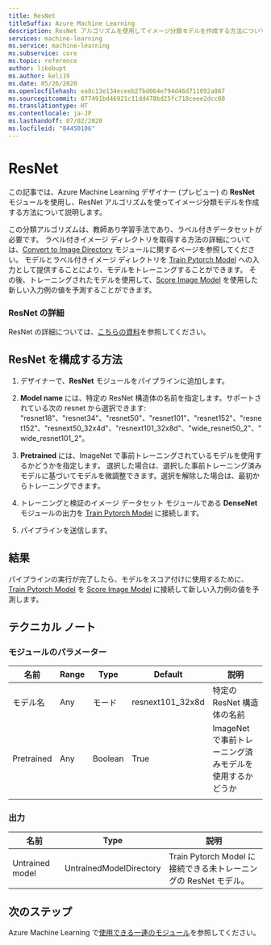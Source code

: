 ```yaml
---
title: ResNet
titleSuffix: Azure Machine Learning
description: ResNet アルゴリズムを使用してイメージ分類モデルを作成する方法について説明します。
services: machine-learning
ms.service: machine-learning
ms.subservice: core
ms.topic: reference
author: likebupt
ms.author: keli19
ms.date: 05/26/2020
ms.openlocfilehash: ea8c13e134eceeb27bd064e794d46d711092a867
ms.sourcegitcommit: 877491bd46921c11dd478bd25fc718ceee2dcc08
ms.translationtype: HT
ms.contentlocale: ja-JP
ms.lasthandoff: 07/02/2020
ms.locfileid: "84450106"
---
```

# <a name="resnet"></a>ResNet

この記事では、Azure Machine Learning デザイナー (プレビュー) の **ResNet** モジュールを使用し、ResNet アルゴリズムを使ってイメージ分類モデルを作成する方法について説明します。  

この分類アルゴリズムは、教師あり学習手法であり、ラベル付きデータセットが必要です。 ラベル付きイメージ ディレクトリを取得する方法の詳細については、[Convert to Image Directory](convert-to-image-directory.md) モジュールに関するページを参照してください。 モデルとラベル付きイメージ ディレクトリを [Train Pytorch Model](train-pytorch-model.md) への入力として提供することにより、モデルをトレーニングすることができます。 その後、トレーニングされたモデルを使用して、[Score Image Model](score-image-model.md) を使用した新しい入力例の値を予測することができます。

### <a name="more-about-resnet"></a>ResNet の詳細

ResNet の詳細については、[こちらの資料](https://pytorch.org/docs/stable/torchvision/models.html?highlight=resnext101_32x8d#torchvision.models.resnext101_32x8d)を参照してください。

## <a name="how-to-configure-resnet"></a>ResNet を構成する方法

1.  デザイナーで、**ResNet** モジュールをパイプラインに追加します。  

2.  **Model name** には、特定の ResNet 構造体の名前を指定します。サポートされている次の resnet から選択できます: "resnet18"、"resnet34"、"resnet50"、"resnet101"、"resnet152"、"resnet152"、"resnext50\_32x4d"、"resnext101\_32x8d"、"wide_resnet50\_2"、"wide_resnet101\_2"。

3.  **Pretrained** には、ImageNet で事前トレーニングされているモデルを使用するかどうかを指定します。 選択した場合は、選択した事前トレーニング済みモデルに基づいてモデルを微調整できます。選択を解除した場合は、最初からトレーニングできます。

4.  トレーニングと検証のイメージ データセット モジュールである **DenseNet** モジュールの出力を [Train Pytorch Model](train-pytorch-model.md) に接続します。 

5. パイプラインを送信します。

## <a name="results"></a>結果

パイプラインの実行が完了したら、モデルをスコア付けに使用するために、[Train Pytorch Model](train-pytorch-model.md) を [Score Image Model](score-image-model.md) に接続して新しい入力例の値を予測します。

## <a name="technical-notes"></a>テクニカル ノート  

###  <a name="module-parameters"></a>モジュールのパラメーター  

| 名前       | Range | Type    | Default           | 説明                              |
| ---------- | ----- | ------- | ----------------- | ---------------------------------------- |
| モデル名 | Any   | モード    | resnext101\_32x8d | 特定の ResNet 構造体の名前       |
| Pretrained | Any   | Boolean | True              | ImageNet で事前トレーニング済みモデルを使用するかどうか |
|            |       |         |                   |                                          |

###  <a name="output"></a>出力  

| 名前            | Type                    | 説明                              |
| --------------- | ----------------------- | ---------------------------------------- |
| Untrained model | UntrainedModelDirectory | Train Pytorch Model に接続できる未トレーニングの ResNet モデル。 |

## <a name="next-steps"></a>次のステップ

Azure Machine Learning で[使用できる一連のモジュール](module-reference.md)を参照してください。 